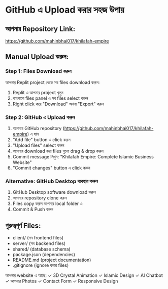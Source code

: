 # GitHub এ Upload করার সহজ উপায়

## আপনার Repository Link: 
https://github.com/mahinbhai017/khilafah-empire

## Manual Upload করুন:

### Step 1: Files Download করুন
আপনার Replit project থেকে সব files download করুন:
1. Replit এ আপনার project খুলুন
2. বামপাশে files panel এ সব files select করুন
3. Right click করে "Download" অথবা "Export" করুন

### Step 2: GitHub এ Upload করুন
1. আপনার GitHub repository (https://github.com/mahinbhai017/khilafah-empire) এ যান
2. "Add file" button এ click করুন
3. "Upload files" select করুন
4. আপনার download করা files গুলো drag & drop করুন
5. Commit message লিখুন: "Khilafah Empire: Complete Islamic Business Website"
6. "Commit changes" button এ click করুন

### Alternative: GitHub Desktop ব্যবহার করুন
1. GitHub Desktop software download করুন
2. আপনার repository clone করুন
3. Files copy করুন আপনার local folder এ
4. Commit & Push করুন

## গুরুত্বপূর্ণ Files:
- client/ (সব frontend files)
- server/ (সব backend files) 
- shared/ (database schema)
- package.json (dependencies)
- README.md (project documentation)
- .gitignore (ignore করার files)

আপনার website এ আছে:
✓ 3D Crystal Animation
✓ Islamic Design
✓ AI Chatbot
✓ আপনার Photos
✓ Contact Form
✓ Responsive Design